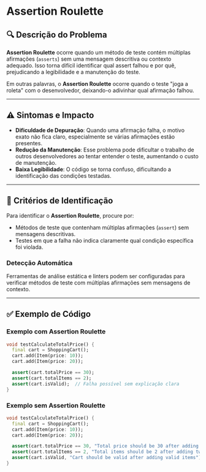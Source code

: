 # Assertion Roulette

## 🔍 Descrição do Problema
**Assertion Roulette** ocorre quando um método de teste contém múltiplas afirmações (`asserts`) sem uma mensagem descritiva ou contexto adequado. Isso torna difícil identificar qual assert falhou e por quê, prejudicando a legibilidade e a manutenção do teste.

Em outras palavras, o **Assertion Roulette** ocorre quando o teste "joga a roleta" com o desenvolvedor, deixando-o adivinhar qual afirmação falhou.

---

## ⚠️ Sintomas e Impacto
- **Dificuldade de Depuração**: Quando uma afirmação falha, o motivo exato não fica claro, especialmente se várias afirmações estão presentes.
- **Redução da Manutenção**: Esse problema pode dificultar o trabalho de outros desenvolvedores ao tentar entender o teste, aumentando o custo de manutenção.
- **Baixa Legibilidade**: O código se torna confuso, dificultando a identificação das condições testadas.

---

## 🔑 Critérios de Identificação
Para identificar o **Assertion Roulette**, procure por:
- Métodos de teste que contenham múltiplas afirmações (`assert`) sem mensagens descritivas.
- Testes em que a falha não indica claramente qual condição específica foi violada.

### Detecção Automática
Ferramentas de análise estática e linters podem ser configuradas para verificar métodos de teste com múltiplas afirmações sem mensagens de contexto. 

---

## ✅ Exemplo de Código

### Exemplo com Assertion Roulette

```dart
void testCalculateTotalPrice() {
  final cart = ShoppingCart();
  cart.add(Item(price: 10));
  cart.add(Item(price: 20));

  assert(cart.totalPrice == 30);
  assert(cart.totalItems == 2);
  assert(cart.isValid);  // Falha possível sem explicação clara
}
```
### Exemplo sem Assertion Roulette

```dart
void testCalculateTotalPrice() {
  final cart = ShoppingCart();
  cart.add(Item(price: 10));
  cart.add(Item(price: 20));

  assert(cart.totalPrice == 30, "Total price should be 30 after adding two items");
  assert(cart.totalItems == 2, "Total items should be 2 after adding two items");
  assert(cart.isValid, "Cart should be valid after adding valid items");
}
```


